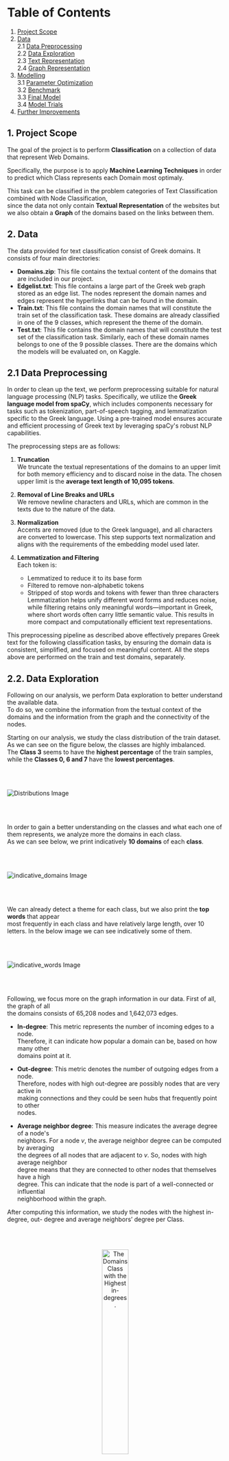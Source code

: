 # Table of Contents

1. [Project Scope](#1-project-scope)  
2. [Data](#2-data)  
   2.1 [Data Preprocessing](#21-data-preprocessing)  
   2.2 [Data Exploration](#22-data-exploration)  
   2.3 [Text Representation](#23-text-representation)  
   2.4 [Graph Representation](#24-graph-representation)  
3. [Modelling](#3-modelling)  
   3.1 [Parameter Optimization](#31-parameter-optimization)  
   3.2 [Benchmark](#32-benchmark)  
   3.3 [Final Model](#33-final-model)  
   3.4 [Model Trials](#34-model-trials)  
4. [Further Improvements](#4-further-improvements)




## 1. Project Scope 
The goal of the project is to perform **Classification** on a collection of data that represent Web Domains.  


Specifically, the purpose is to apply **Machine Learning Techniques** in order to predict which Class represents each Domain most optimaly.  


This task can be classified in the problem categories of Text Classification combined with Node Classification,  
since the data not only contain **Textual Representation** of the websites but we also obtain a **Graph** of the domains based on the links between them.  


## 2. Data 
  The data provided for text classification consist of Greek domains. It consists of four main 
directories: 
- **Domains.zip**: This file contains the textual content of the domains that are included 
in our project.  
- **Edgelist.txt**: This file contains a large part of the Greek web graph stored as an edge
list. The nodes represent the domain names and edges represent the hyperlinks that 
can be found in the domain. 
- **Train.txt**: This file contains the domain names that will constitute the train set of the 
classification task. These domains are already classified in one of the 9 classes, which 
represent the theme of the domain.  
- **Test.txt**: This file contains the domain names that will constitute the test set of the 
classification task. Similarly, each of these domain names belongs to one of the 9 
possible classes. There are the domains which the models will be evaluated on, on 
Kaggle. 


## 2.1 Data Preprocessing

  In order to clean up the text, we perform preprocessing suitable for natural language processing (NLP) tasks. Specifically, we utilize the **Greek language model from spaCy**, which includes components necessary for tasks such as tokenization, part-of-speech tagging, and lemmatization specific to the Greek language. Using a pre-trained model ensures accurate and efficient processing of Greek text by leveraging spaCy's robust NLP capabilities.

The preprocessing steps are as follows:

1. **Truncation**  
   We truncate the textual representations of the domains to an upper limit for both memory efficiency and to discard noise in the data. The chosen upper limit is the **average text length of 10,095 tokens**.

2. **Removal of Line Breaks and URLs**  
   We remove newline characters and URLs, which are common in the texts due to the nature of the data.

3. **Normalization**  
   Accents are removed (due to the Greek language), and all characters are converted to lowercase. This step supports text normalization and aligns with the requirements of the embedding model used later.

4. **Lemmatization and Filtering**  
   Each token is:
   - Lemmatized to reduce it to its base form
   - Filtered to remove non-alphabetic tokens
   - Stripped of stop words and tokens with fewer than three characters
    Lemmatization helps unify different word forms and reduces noise, while filtering retains only meaningful words—important in Greek, where short words often carry  little semantic value. This results in more compact and computationally efficient text representations.

This preprocessing pipeline as described above effectively prepares Greek text for the 
following classification tasks, by ensuring the domain data is consistent, simplified, and 
focused on meaningful content. 
All the steps above are performed on the train and test domains, separately.  

## 2.2. Data Exploration

Following on our analysis, we perform Data exploration to better understand the available data.  
To do so, we combine the information from the textual context of the domains and the  information from the graph and the connectivity of the nodes.  


Starting on our analysis, we study the class distribution of the train dataset.  As we can see on the figure below, the classes are highly imbalanced.  
The **Class 3** seems to have the **highest percentage** of the train samples, while the **Classes 0, 6 and 7** have the **lowest percentages**.

<br><br>

![Distributions Image](images/class_dist.png)

<br><br>

In order to gain a better understanding on the classes and what each one of them represents, we analyze more the domains in each class.  
As we can see below, we print indicatively **10 domains** of each **class**.

<br><br>

![indicative_domains Image](images/indicative_domains.png)

<br><br>

We can already detect a theme for each class, but we also print the **top words** that appear  
most frequently in each class and have relatively large length, over 10 letters. 
In the below image we can see indicatively some of them.

<br><br>

![indicative_words Image](images/indicative_words.png)

<br><br>

Following, we focus more on the graph information in our data. First of all, the graph of all  
the domains consists of 65,208 nodes and 1,642,073 edges.

- **In-degree**: This metric represents the number of incoming edges to a node.  
  Therefore, it can indicate how popular a domain can be, based on how many other  
  domains point at it.

- **Out-degree**: This metric denotes the number of outgoing edges from a node.  
  Therefore, nodes with high out-degree are possibly nodes that are very active in  
  making connections and they could be seen hubs that frequently point to other  
  nodes.

- **Average neighbor degree**: This measure indicates the average degree of a node's  
  neighbors. For a node *v*, the average neighbor degree can be computed by averaging  
  the degrees of all nodes that are adjacent to *v*. So, nodes with high average neighbor  
  degree means that they are connected to other nodes that themselves have a high  
  degree. This can indicate that the node is part of a well-connected or influential  
  neighborhood within the graph.

After computing this information, we study the nodes with the highest in-degree, out-
degree and average neighbors’ degree per Class.


<br><br>
<p align="center">
  <img src="images/in-degrees.png" width="35%" alt="The Domains Class with the Highest in-degrees."><br>
  <span style="color: lightblue;">Image 4: The Domains Class with the Highest In-Degrees</span>
</p>

<br><br>

<p align="center">
  <img src="images/out-degrees.png" width="35%" alt="The Domains Class with the Highest out-degrees."><br>
  <span style="color: lightblue;">Image 5: The Domains Class with the Highest Out-Degrees</span>
</p>

<br><br>

<p align="center">
  <img src="images/avg-degrees.png" width="35%" alt="The Domains Class with the Highest average degrees."><br>
  <span style="color: lightblue;">Image 6: The Domains Class with the Highest Average Degrees</span>
</p>

<br><br>


As we can see from the above, and especially from in-degrees and out-degrees results, there
seem to be a clear theme for each Class. If we combine all of the above insights we can
conclude the following:

<br><br>
<p align="center">
  <img src="images/class_desc_table.png" width="70%" alt="Class Description"><br>
</p>

<br><br>



Next in our analysis, we study the communities that are formed on the train domains in each of the 9
Classes. To do so we utilize the Louvain method, which can provide valuable insights into the
structural organization and cohesiveness of the nodes within each class and we calculate the number
of communities per Class.

<br><br>
<p align="center">
  <img src="images/communities_num.png" width="50%" alt="Communities"><br>
</p>

<br><br>

The number of communities detected in each class indicates how the nodes within each
class are grouped based on their connections. In our data, the numbers range from 7 to 11

communities per class, however there is no huge difference between the classes. Some
remarks on that:

- **Classes with Higher Number of Communities (10-11):** 
    Classes 0, 1, 2, 5, and 8 have
    more communities than the rest. This might suggests that these classes have a more
    complex structure with multiple distinct subgroups. These classes may have more
    diverse or varied content, leading to the formation of more subgroups within the
    network, which could represent different themes, or areas of interest.
- **Classes with Fewer Communities (7-9)** : Classes 3, 4, 6, and 7 have fewer
    communities. This indicates a more cohesive structure with fewer groups. These
    classes might have more homogenous content or stronger interconnections among
    the nodes, resulting in fewer, more significant clusters.

Finally, before we continue with the rest components of the model development, we print some
informative statistics on the train and test dataset, but also per each of the Classes.

<br><br>
<p align="center">
  <img src="images/domain_stats.png" width="50%" alt="domain_stats"><br>
</p>

<br><br>

The vocabulary size is quite large, reflecting a rich and diverse set of words used across the
textual content of the domains. However, there are 30,428 out-of-vocabulary (OOV) words
in the test set, which is significant. This could imply that there are many words in the test set
that the model has not seen during training, potentially affecting the model's ability later on
to accurately interpret test data.

Generally, the average lengths of the texts per class seem similar. However, Class 3 has the
highest average document length (3, 813 tokens), indicating that documents in this class tend
to be longer and possibly more detailed. As a reminder, this Class seems to contain domains
from the “News” domain, so this can explain this fact.

## 2.3. Text Representation

After the data preprocessing & exploration, we continue with creating a valid representation
of the text data, in order to use them in the classification models. There are various choices
on this area (e.g., tf-idf representation, embeddings using pretrained Greek model from fast-
text), but the most helpful representation was achieved by utilizing pre – trained models
based on BERT and extracting the embeddings of the words in our text.

As we know, BERT provides embeddings with contextual information, allowing them to
capture the meaning of words based on their surrounding context, which often leads to
more accurate representations for downstream tasks. Furthermore, due to the limited
availability of high-quality models for Greek text, using BERT embeddings becomes crucial as
it outperforms other models (e.g. fast-text that was also used, did not result in good
performance).

Specifically, since the textual representation of the domains is in the Greek language, we
used a Sentence Transformer based on the Greek media Bert model^1. This model was
trained on a custom dataset containing triplets from the combined Greek “internet”, “social-
media” and “press” domains. The dataset was created by sampling triplets of sentences
from the same domain, where the first two sentences are more similar than the third one.
Training objective was to maximize the similarity between the first two sentences and
minimize the similarity between the first and the third sentence.

By utilizing this pre-trained model, each sentence is mapped to a 768 - dimensional dense
vector space, which will be used as input to our classification models later.

It should be noted, that besides this transformer, we tested another Bert based model,
which is also trained in Greek texts^2. Specifically, we obtained the embeddings of the tokens
of each sentence and produced the sentence embedding by averaging the tokens’
embeddings. However, by comparing the performance of these embeddings with the
embeddings produced from the Sentence Tokenizer on our baseline model (Simple Logistic
Regression model, described below), we concluded that the Sentence Tokenizer embeddings
produce more accurate representations. This discrepancy between those two might be due
to the way these models were trained or the data that were used, since the Sentence
Tokenizer mentions that it was trained on social media data and press domains, which might
be more similar to our data.

Therefore, to conclude each sentence/record is of shape (768,) and therefore our initial
training set consists of 1,812 sentences of size 768.

## 2.4 Graph Representation
Up to here, we have managed to represent the textual information of the domains; however
we also need to capture information from the graph, in order to make the classification
more accurate.

Specifically, we capture the connectivity of the nodes – domains in the graph based on the
following methodology:
- Firstly, we generate **random walks** (20 random walks with max depth of 40 nodes)
for nodes in the graph. Each walk starts from a domain node and randomly traverses
neighboring domains, capturing local domain relationships.
- Then, we represent each random walk sequence as a “text” document, where nodes
visited in the random walk correspond to “words” in the text. We utilize and train
Word2Vec model to learn embeddings for each node based on these sequences,
capturing the structural information of the graph and contextual relationships
between domains. This **Word2Vec** model is a skip-gram model which basically learns
to predict the neighboring domains given a domain, and we use a window size of 10,
meaning the model considers 10 neighboring domains on each side of the domain
during training.

Therefore, from the procedure above, each domain node in the graph will be represented by
a dense vector of size **(128,)** which is our chosen embedding size in the **Word2Vec** model,
capturing the structural information and relationships with other domains in the graph.
In addition to using random walks for generating node embeddings, we also incorporate
structural features for each domain node
Specifically, we utilize the **in-degree**, **out-degree**, and **average neighbor degree**. These
features are also explained in the Data Exploration analysis, however in general they provide
information about the connectivity of nodes, as the in-degree represents the node
popularity within the network, the out-degree represents the node's activity and finally the
average neighbor degree provides insights into the connectivity of a node's neighbors,
helping to understand the local network density around the node.
We also extracted an additional feature **(1,)** by converting the graph to an undirected graph
and partitioning the nodes into communities based on their connectivity patterns using the
Louvain algorithm.
Combining these four features with the learned **embeddings** from **Word2Vec (deep walks)**,
we get node representations of size **(132,)**, which will later be used in the modeling process.


## 3. Modelling
In this section, we describe the developed final model and some trial models that achieved a
satisfactory score. We aimed to leverage both textual information and graph structural
features in order to achieve high classification accuracy. To achieve this, we developed the
following model architecture that effectively integrates both the text and the graph data,
enabling comprehensive analysis and capturing the interplay between textual content and
network structure for improved performance.

## 3.1. Parameter Optimization
In order to find the optimal hyper – parameters that could be used in the models developed
and mentioned below, we opted to perform tuning using the Optuna framework3. Optuna is
an open-source optimization library, which searches the optimal solution by trial and error in
the search space that is defined by us (by defining the lower value, the upper value and the
step size (wherever needed) of each hyper-parameter), and it automatically prunes
unpromising trials for faster results.
Specifically, it leverages a history of past trials to inform subsequent hyperparameter
selections. By analyzing this historical data, it identifies promising regions of the
hyperparameter space to explore further. This iterative refinement is driven by a Bayesian
optimization algorithm, which enables efficient and effective hyperparameter optimization.
For this project, we defined a maximum of 50 trials for the hyperparameter optimization
process.


## 3.2. Benchmark
In order to obtain a benchmark model and initially check the performance of our chosen
features in the text classification process, we train and evaluate a simple Logistic Regression
model.
On our first trial, we utilized as input to the model only the text embeddings and the results
can be seen below. As expected, the performance is not optimal as it achieves an accuracy
of 58% and a macro f1-score of 59%.

<br><br>
<p align="center">
  <img src="images/benchmark_class_report.png" width="40%" alt="BENCHMARK CLASS REPORT"><br>
</p>
<br><br>

<br><br>
<p align="center">
  <img src="images/benchmark_conf_matrix.png" width="40%" alt="BENCHMARK CONF MATRIX"><br>
</p>
<br><br>

We should also note that we examined the Logistic Regression performance using SVD on
the text representations, to reduce the dimensionality of the text features before feeding them 
into the logistic regression classifier and reduce any possible noise that is present in
our data. The number of features we tested varied from 100-200, which they explained over
95% of the variance. However, the performance was not improved, so the SVD was not
further used.

## 3.3 Final model
In this section, we present the architecture of our modeling approach, which produced the
model with the best performance.
Specifically, this architecture sequentially utilizes three different models. The output of each
model serves as the input to the subsequent model, with additional features incorporated at
each stage. A high – level representation can be seen below:

<br><br>
<p align="center">
  <img src="images/final_model_architecture.png" width="30%" alt="final_model_architecture"><br>
</p>
<br><br>


### Model 1: MLP using text embeddings
Starting the modeling process, we decide to train a MLP model that takes as input features
the text embeddings produced using the Sentence Tokenizer, of size (768,). We firstly split
the data into 90% train and 10% validation sets, in order to evaluate the generalization
power of each model. Then, we define the search space to be used in the Optuna
framework, where we define the max trials as 50:



<br><br>
<p align="center">
  <img src="images/mlp_parameters.png" width="40%" alt="IMAGE MLP PARAMETERS"><br>
</p>
<br><br>

For the training process, we also utilize Early Stopping in order to avoid the overfitting of the
model, using as patience 5 epochs and then we train the model for 100 epochs. The model
with the best hyper-parameters is the following, which achieves a train loss of 0.8964 and a
validation loss of 1.0685:

<br><br>
<p align="center">
  <img src="images/BIG_PIC.png" width="100%" alt="IMAGE MLP PARAMETERS"><br>
</p>
<br><br>


From the above plots we can see that after around 20 epochs, the training and validation
loss curves start to converge, indicating that the model is stabilizing. However, the training
loss continues to decrease, while the validation loss shows a slight increase towards the end,
indicating potential overfitting. Besides the Early Stopping mechanism we used, which
worked and stopped the training at around 40 epochs, we could utilize Regularization
methods or increase the dropout rate.

Using the validation dataset, we evaluate the trained MLP model, which leads to the
following results. As we can see, this model already outperforms the Logistic Regression
used as baseline, which was expected.

<br><br>
<p align="center">
  <img src="images/conf_matrix_model1.png" width="40%" alt="IMAGE MLP PARAMETERS"><br>
</p>
<br><br>

<br><br>
<p align="center">
  <img src="images/classification_report_model_1.png" width="40%" alt="IMAGE MLP PARAMETERS"><br>
</p>
<br><br>

### Model 2: MLP using the output of Model 1 combined with  representations
After training the best-performing MLP on the first step, we obtain the probability
distribution it produces for each input, which has a size of **(9,)** corresponding to our 9
classes. 


This probability distribution reflects the confidence of this model in assigning each
input to the classes. In order to further enhance our model's performance, we introduce the
additional - based features.  


Specifically, we create the  representation as described in the respective section
above. This representation consists of feature vectors of size 128, derived from **Word2Vec**
application on **random walks**, along with the three-node metrics: in-degree, out-degree, and
average neighbors' degree and the **(1,)** vector that indicates the partition. These combined
vectors, totaling a size of 132 (128 + 3+1), capture the structural properties and connectivity
information of the nodes within the.  


This combined input for the second MLP, is thus formed by concatenating the probability
distribution from **Model 1** with the  representation vectors. The purpose of using the
probability distribution from **Model 1** as an input to **Model** 2 is twofold.  


Firstly, it enables **Model 2** to build upon the initial classification, leveraging the probabilistic information that
reflects the initial model's confidence in class assignments.  
Secondly, by integrating this probabilistic data with graph-based features, **Model 2** can refine its understanding of the
input data, potentially capturing more complex relationships and dependencies that the initial model might have missed.  
Following, using the approach described earlier, we scale the input vectors since the features are on a different scale, where the probabilities range from 0 to 1 and the representation features are much larger numbers.


We tried both no scaled and scaled input data, and we saw that scaling helped in the convergence of algorithms and resulted in betterresults (val loss and accuracy).
Again, as of **Model 1**, we define the same search space for the **Optuna** framework to utilize
and find the best hyper – parameters, by performing 50 trials at maximum and we utilize
**Early Stopping**. The model with the best hyper-parameters is the following, which achieves a
train loss of 0.2842 and a validation loss 0f 0.7445:


<br><br>
<p align="center">
  <img src="images/BIG_PIC_model2.png" width="100%" alt="IMAGE MLP PARAMETERS"><br>
</p>
<br><br>

From the plots we can see that the validation loss starts to level off around the 5th epoch  and shows minimal improvement after that, indicating that the model may start overfitting to the training data around this point.
The training loss continues to decrease steadily throughout the training period, suggesting that the model is continuing to learn the specifics of the training data.  
The gap between the training loss and the validation loss widens as the epochs progress.  
This widening gap is a strong indicator of overfitting, where the model performs well on training data but does not generalize as well to unseen validation data.  


To resolve this, we could add regularization methods or widen the search space of the hyper parameters, by increasing the possible dropout rates.  
Using the validation dataset, we evaluate the best MLP model produced, which leads to the following results.  

<br><br>
<p align="center">
  <img src="images/model1_accuracy.png" width="40%" alt="IMAGE MLP PARAMETERS"><br>
</p>
<br><br>

As we can see, this model achieves better performance that the first MLP model, since it effectively integrates the probability distribution from Model 1 with the enriched graph representations.  
The enhanced feature set enables the model to capture more complex patterns and relationships, thereby providing a more comprehensive understanding and classification of the input data. 

We could mention that:
- We also developed and tested one MLP model (instead of 2) that integrates text
embeddings and -based features. Specifically, we truncated the text
embeddings to a 100-dimensional space and combined them with 132 -based
features, creating a comprehensive feature set to capture both textual and
structural information. We ultimately decided to abandon this model, which
combined truncated 100-dimensional text embeddings with 132 -based
features, as its performance on the submission test was slightly lower compared to
the alternative model.

<br><br>
<p align="center">
  <img src="images/graph-based_mlp_model1_accuracy.png" width="40%" alt="IMAGE MLP PARAMETERS"><br>
</p>
<br><br>

- Furthermore, we tested a Logistic Regression model using same features set. The
model's performance improved significantly with these enhanced features
compared to the benchmark Logistic Regression and achieves accuracy of 68%;
however it remains worse than the MLP model 2.

<br><br>
<p align="center">
  <img src="images/logreg-based_mlp_model1_accuracy.png" width="40%" alt="IMAGE MLP PARAMETERS"><br>
</p>
<br><br>

### Model 3: GCN using the output of Model 2 combined with graph representations
As a final model, we decided to use a Graph Convolutional Neural Network (GCN) model, which is suitable for data similar to those used in this project, since they are a class of neural networks specifically designed to work with graph-structured data.


More analytically, GCNs is a powerful technique for extracting and summarizing node information within a graph structure. It is derived from the convolution operation used in Convolutional Neural Networks (CNNs), which are commonly applied to image data.  
In GCNs we create features for each node, and we store them in a feature matrix for efficiency purposes. Like almost every Graph Deep Learning Architecture, the GCN also has two key processes: Message passing and Update.  
In GCNs, the message passing, and aggregation step involves aggregating features from neighboring nodes and the node itself (a weighted sum of the feature vectors of the neighbors).  
To ensure appropriate scaling, we use a normalized adjacency matrix. The update rule combines the aggregated features with a learnable weight matrix and applies a non-linearity function.


The combination of these steps in multiple layers allows GCNs to effectively capture the
structural information of the graph and learn meaningful node embeddings.


More specifically, regarding the input features, we should note that since the entire graph is
used as data, features should be created for all nodes.  
Therefore, for the nodes where we have data available, we utilize the probability vector of size **(9,)** which is produced from the Model 2 and the 128-dimensional vectors produced from the random walks using Word2Vec (as explained in the respective section).


For the nodes where we do not have data, we generate 9 random values between 0 and 1, and also use the 128-dimensional vectors the random walks using the Word2Vec model. The use of those embeddings which contain Topological Context is a better alternative to the creation of random features.


With our approach, the model has information even before the beginning of its training.  
The architecture of the GCN consists of two GCN layers followed by a fully connected layer.  
In the forward pass, the input features propagate through the first GCN layer, followed by a ReLU activation function and dropout for regularization.  
Then the output passes through the second GCN layer with similar activation and dropout.  
Finally, the output is fed into a linear layer to produce class scores, which are then passed through a log-softmax function to
obtain output probabilities over classes.  
We train the model for 150 epochs. The hyper-parameters used to train the model are the following:


<br><br>
<p align="center">
  <img src="images/parameters_table_gcn.png" width="40%" alt="IMAGE MLP PARAMETERS"><br>
</p>
<br><br>

The results can be seen below. The model achieves a train loss of 0.7550 and a validation
loss of 0.9162.  
From the plot of train and validation loss, we can see that the issue of
overfitting seems to be resolved or at least is less present.

<br><br>
<p align="center">
  <img src="images/model_loss_gcn_lineplot.png" width="80%" alt="IMAGE MLP PARAMETERS"><br>
</p>
<br><br>

Using the validation dataset, we evaluate the model produced, which leads to the following results.  
As we can see, this model achieves accuracy at 71% and a f1-score of 68%.

<br><br>
<p align="center">
  <img src="images/gcn_accuracy_report.png" width="40%" alt="IMAGE MLP PARAMETERS"><br>
</p>
<br><br>

We should notice that even though the accuracy is slightly less than the previous MLP model, the overfitting issue seems to be better in this model.


By utilizing the probability distributions produced from this model for the unknown test set, we achieve a Private loss of 0.9196 and a Public loss of 0.8620 on the Kaggle
submission.


## 3.4 Model Trials

### • Modeling Trials:
- We initially tested models using different feature sets independently:
  - MLP model using the text embeddings alone.
  - MLP model using graph-based features alone, both with and without Louvain community labels.

### • Combined Feature Models:
- We experimented with combining text embeddings and graph-based features:
  - MLP model using the full text embeddings (768,) combined with graph-based features.
  - MLP model using the truncated text embeddings (100,) combined with graph-based features.

### • Feature Scaling:
- For every feature set combination, we evaluated the model performance both with and without feature scaling to assess its impact on results.

Best Model Identification based on the final leaderboard results.


After the private results were revealed on Kaggle post-competition, we observed that our best model achieved a score of 0.8735. However, this model was not selected for evaluation because its public score on a sample of the test set (0.9881) was lower than our best
submission's public score (0.8929).


The best predictions were the output of the second MLP model, using the described
approach, combining the predicted probabilities with the graph-based features of size (141,)


# 4. Further Improvements
For further improvements, several strategies could be explored to address observed
limitations and enhance model performance.
<br>
➢ Firstly, given the indications of overfitting observed in our models, implementing
regularization techniques such as batch normalization layers in the MLP
architectures could help mitigate this issue.
<br>
➢ Additionally, to address discrepancies between validation and test losses,
techniques such as cross-validation could be employed for fine-tuning, providing a
more robust assessment of model performance across different data splits.
<br>
➢ Moreover, to handle the imbalanced dataset, approaches like data augmentation or
random sampling could be employed to ensure better representation of minority
classes.
<br>
➢ Exploring advanced feature engineering methods such as topic modeling to extract
topic distributions from texts, instead of relying solely on text model’s predicted
probability distributions, could enhance the model's ability to capture nuanced
information. <br>
➢ Lastly, for improving graph-related features, incorporating additional measures such
as PageRank or other centrality metrics could provide richer representations of node
importance and connectivity within the graph structure.
